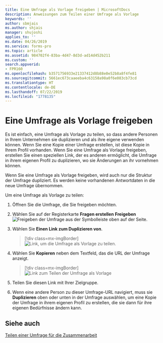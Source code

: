 ```yaml
---
title: Eine Umfrage als Vorlage freigeben | MicrosoftDocs
description: Anweisungen zum Teilen einer Umfrage als Vorlage
keywords: ''
author: sbmjais
ms.author: shjais
manager: shujoshi
applies_to: ''
ms.date: 04/26/2019
ms.service: forms-pro
ms.topic: article
ms.assetid: 984702f4-83ba-4d47-8d3d-ad14d452b211
ms.custom: ''
search.appverid:
- FPR160
ms.openlocfilehash: b3571756933e21337412d8b88e0e52b8a8f4fe81
ms.sourcegitcommit: 5661ec673caaeeba4c63158a98a0f6e083cb73cd
ms.translationtype: HT
ms.contentlocale: de-DE
ms.lasthandoff: 07/22/2019
ms.locfileid: "1778135"
---
```

# <a name="share-a-survey-as-a-template"></a>Eine Umfrage als Vorlage freigeben



Es ist einfach, eine Umfrage als Vorlage zu teilen, so dass andere Personen in Ihrem Unternehmen sie duplizieren und als ihre eigene verwenden können. Wenn Sie eine Kopie einer Umfrage erstellen, ist diese Kopie in Ihrem Profil vorhanden. Wenn Sie eine Umfrage als Vorlage freigeben, erstellen Sie einen speziellen Link, der es anderen ermöglicht, die Umfrage in ihrem eigenen Profil zu duplizieren, wo sie Änderungen an ihr vornehmen können. 

Wenn Sie eine Umfrage als Vorlage freigeben, wird auch nur die Struktur der Umfrage dupliziert. Es werden keine vorhandenen Antwortdaten in die neue Umfrage übernommen. 

Um eine Umfrage als Vorlage zu teilen:

1.  Öffnen Sie die Umfrage, die Sie freigeben möchten.

2.  Wählen Sie auf der Registerkarte **Fragen erstellen** **Freigeben** ![Freigeben der Umfrage](media/share-survey.png "Freigeben der Umfrage") aus der Symbolleiste oben auf der Seite.

3.  Wählen Sie **Einen Link zum Duplizieren von**.

    > [!div class=mx-imgBorder]
    > ![Link, um die Umfrage als Vorlage zu teilen](media/get-survey-duplicate-link.png "Link, um die Umfrage als Vorlage zu teilen").  

4.  Wählen Sie **Kopieren** neben dem Textfeld, das die URL der Umfrage anzeigt.

    > [!div class=mx-imgBorder]
    > ![Link zum Teilen der Umfrage als Vorlage](media/survey-duplicate-link.png "Link zum Teilen der Umfrage als Vorlage")  

5.  Teilen Sie diesen Link mit Ihrer Zielgruppe.

6.  Wenn eine andere Person zu dieser Umfrage-URL navigiert, muss sie **Duplizieren** oben oder unten in der Umfrage auswählen, um eine Kopie der Umfrage in ihrem eigenen Profil zu erstellen, die sie dann für ihre eigenen Bedürfnisse ändern kann.

## <a name="see-also"></a>Siehe auch

[Teilen einer Umfrage für die Zusammenarbeit](share-survey-collaborate.md)
